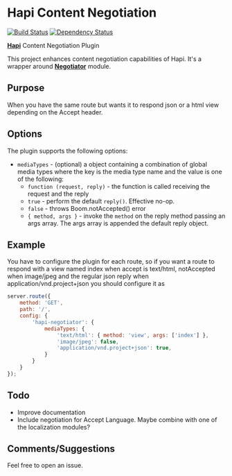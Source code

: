 Hapi Content Negotiation
===============

[![Build Status](https://travis-ci.org/felipeleusin/hapi-negotiator.svg?branch=master)](https://travis-ci.org/felipeleusin/hapi-negotiator) [![Dependency Status](https://david-dm.org/felipeleusin/hapi-negotiator.svg)](https://david-dm.org/felipeleusin/hapi-negotiator)

[**Hapi**](https://github.com/spumko/hapi) Content Negotiation Plugin

This project enhances content negotiation capabilities of Hapi. It's a wrapper around [**Negotiator**](https://github.com/jshttp/negotiator) module.

## Purpose

When you have the same route but wants it to respond json or a html view depending on the Accept header.

## Options

The plugin supports the following options:

- `mediaTypes` - (optional) a object containing a combination of global media types where the key is the media type name and the value is one of the following:
    - `function (request, reply)` - the function is called receiving the request and the reply
    - `true` - perform the default `reply()`. Effective no-op.
    - `false` - throws Boom.notAccepted() error
    - `{ method, args }` - invoke the `method` on the reply method passing an args array. The args array is appended the default reply object.

 
## Example
You have to configure the plugin for each route, so if you want a route to respond with a view named index when accept is text/html, notAccepted when image/jpeg and the regular json reply when application/vnd.project+json you should configure it as

```javascript
server.route({
	method: 'GET',
	path: '/',
	config: {
		'hapi-negotiator': {
			mediaTypes: {
				'text/html': { method: 'view', args: ['index'] },
				'image/jpeg': false,
				'application/vnd.project+json': true,
			}
		}
	}
});
``` 

## Todo

- Improve documentation
- Include negotiation for Accept Language. Maybe combine with one of the localization modules?

## Comments/Suggestions

Feel free to open an issue.
